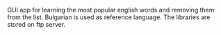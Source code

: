 GUI app for learning the most popular english words and removing them from the list. Bulgarian is used as reference language. The libraries are stored on ftp server.
